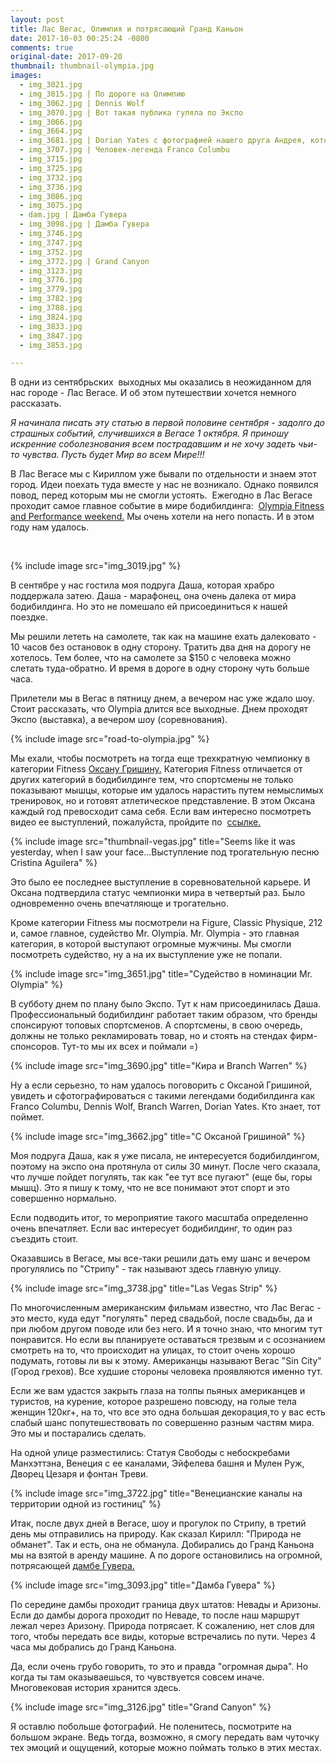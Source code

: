 ```yaml
---
layout: post
title: Лас Вегас, Олимпия и потрясающий Гранд Каньон
date: 2017-10-03 00:25:24 -0800
comments: true
original-date: 2017-09-20
thumbnail: thumbnail-olympia.jpg
images:
  - img_3021.jpg
  - img_3015.jpg | По дороге на Олимпию
  - img_3062.jpg | Dennis Wolf
  - img_3070.jpg | Вот такая публика гуляла по Экспо
  - img_3066.jpg
  - img_3664.jpg
  - img_3681.jpg | Dorian Yates c фотографией нашего друга Андрея, который не смог приехать, но мысленно был с нами =)
  - img_3707.jpg | Человек-легенда Franco Columbu
  - img_3715.jpg
  - img_3725.jpg
  - img_3732.jpg
  - img_3736.jpg
  - img_3086.jpg
  - img_3075.jpg
  - dam.jpg | Дамба Гувера
  - img_3098.jpg | Дамба Гувера
  - img_3746.jpg
  - img_3747.jpg
  - img_3752.jpg
  - img_3772.jpg | Grand Canyon
  - img_3123.jpg
  - img_3776.jpg
  - img_3779.jpg
  - img_3782.jpg
  - img_3788.jpg
  - img_3824.jpg
  - img_3833.jpg
  - img_3847.jpg
  - img_3853.jpg

---
```

В одни из сентябрьских  выходных мы оказались в неожиданном для нас городе - Лас Вегасе. И об этом путешествии хочется немного рассказать. 

*Я начинала писать эту статью в первой половине сентября - задолго до страшных событий, случившихся в Вегасе 1 октября. Я приношу искренние соболезнования всем пострадавшим и не хочу задеть чьи-то чувства. Пусть будет Мир во всем Мире!!!*

В Лас Вегасе мы с Кириллом уже бывали по отдельности и знаем этот город. Идеи поехать туда вместе у нас не возникало. Однако появился повод, перед которым мы не смогли устоять. 
Ежегодно в Лас Вегасе проходит самое главное событие в мире бодибилдинга:  <a href="http://mrolympia.com/2017/" target="_blank">Olympia Fitness and Performance weekend.</a> Мы очень хотели на него попасть. И в этом году нам удалось. 

<!--separate--> 

{% include image src="img_3019.jpg" %}

В сентябре у нас гостила моя подруга Даша, которая  храбро поддержала затею. Даша - марафонец, она очень далека от мира бодибилдинга. Но это не помешало ей присоединиться к нашей поездке. 

Мы решили лететь на самолете, так как на машине ехать далековато - 10 часов без остановок в одну сторону. Тратить два дня на дорогу не хотелось. Тем более, что на самолете за $150 с человека можно слетать туда-обратно. И время в дороге в одну сторону чуть больше часа. 

Прилетели мы в Вегас в пятницу днем, а вечером нас уже ждало шоу. Стоит рассказать, что Olympia длится все выходные. Днем проходят Экспо (выставка), а вечером шоу (соревнования).

{% include image src="road-to-olympia.jpg" %}  

Мы ехали, чтобы посмотреть на тогда еще трехкратную чемпионку в категории Fitness <a href="https://oksanafitness.com/" target="_blank"> Оксану Гришину.</a> Категория Fitness отличается от других категорий в бодибилдинге тем, что спортсмены не только показывают мышцы, которые им удалось нарастить путем немыслимых тренировок, но и готовят атлетическое представление. В этом Оксана каждый год превосходит сама себя. Если вам интересно посмотреть видео ее выступлений, пожалуйста, пройдите по 
<a href="https://www.youtube.com/results?search_query=oksana+grishina+olympia" target="_blank"> ссылке.</a>

{% include image src="thumbnail-vegas.jpg" title="Seems like it was yesterday, when I saw your face...Выступление под трогательную песню Cristina Aguilera" %}

Это было ее последнее выступление в соревновательной карьере. И Оксана подтвердила статус чемпионки мира в четвертый раз. Было одновременно очень впечатляюще и трогательно. 

Кроме категории Fitness мы посмотрели на Figure, Classic Physique, 212 и, самое главное, судейство Mr. Olympia. 
Mr. Olympia - это главная категория, в которой выступают огромные мужчины. Мы смогли посмотреть судейство, ну а на их выступление уже не попали. 

{% include image src="img_3651.jpg" title="Судейство в номинации Mr. Olympia" %}

В субботу днем по плану было Экспо. Тут к нам присоединилась Даша. 
Профессиональный бодибилдинг работает таким образом, что бренды спонсируют топовых спортсменов. А спортсмены, в свою очередь, должны не только рекламировать товар, но и стоять на стендах фирм-спонсоров. Тут-то мы их всех и поймали =)

{% include image src="img_3690.jpg" title="Кира и Branch Warren" %}

Ну а если серьезно, то нам удалось поговорить с Оксаной Гришиной, увидеть и сфотографироваться с такими легендами бодибилдинга как Franco Columbu, Dennis Wolf, Branch Warren, Dorian Yates. Кто знает, тот поймет.

{% include image src="img_3662.jpg" title="С Оксаной Гришиной" %}

Моя подруга Даша, как я уже писала, не интересуется бодибилдингом, поэтому на экспо она протянула от силы 30 минут. После чего сказала, что лучше пойдет погулять, так как "ее тут все пугают" (еще бы, горы мышц). Это я пишу к тому, что не все понимают этот спорт и это совершенно нормально.

Если подводить итог, то мероприятие такого масштаба определенно очень впечатляет. Если вас интересует бодибилдинг, то один раз съездить стоит.   

Оказавшись в Вегасе, мы все-таки решили дать ему шанс и вечером прогулялись по "Стрипу" - так называют здесь главную улицу. 

{% include image src="img_3738.jpg" title="Las Vegas Strip" %}

По многочисленным американским фильмам известно, что Лас Вегас - это место, куда едут "погулять" перед свадьбой, после свадьбы, да и при любом другом поводе или без него. И я точно знаю, что многим тут понравится. Но если вы планируете оставаться трезвым и с осознанием смотреть на то, что происходит на улицах, то стоит очень хорошо подумать, готовы ли вы к этому. Американцы называют Вегас "Sin City" (Город грехов). Все худшие стороны человека проявляются именно тут. 

Если же вам удастся закрыть глаза на толпы пьяных американцев и туристов, на курение, которое разрешено повсюду, на голые тела женщин 120кг+, на то, что все это одна большая декорация,то у вас есть слабый шанс попутешествовать по совершенно разным частям мира. Это мы и постарались сделать.

На одной улице разместились: Статуя Свободы с небоскребами Манхэттэна, Венеция с ее каналами, Эйфелева башня и Мулен Руж, Дворец Цезаря и фонтан Треви. 

{% include image src="img_3722.jpg" title="Венецианские каналы на территории одной из гостиниц" %}


Итак, после двух дней в Вегасе, шоу и прогулок по Стрипу, в третий день мы отправились на природу. Как сказал Кирилл: "Природа не обманет". Так и есть, она не обманула. Добирались до Гранд Каньона мы на взятой в аренду машине. А по дороге остановились на огромной, потрясающей <a href="https://ru.wikipedia.org/wiki/%D0%9F%D0%BB%D0%BE%D1%82%D0%B8%D0%BD%D0%B0_%D0%93%D1%83%D0%B2%D0%B5%D1%80%D0%B0" target="_blank">дамбе Гувера. </a>

{% include image src="img_3093.jpg" title="Дамба Гувера" %}

По середине дамбы проходит граница двух штатов: Невады и Аризоны. Если до дамбы дорога проходит по Неваде, то после наш маршрут лежал через Аризону. Природа потрясает. К сожалению, нет слов для того, чтобы передать все виды, которые встречались по пути. Через 4 часа мы добрались до Гранд Каньона. 

Да, если очень грубо говорить, то это и правда "огромная дыра". Но когда ты там оказываешься, то чувствуется совсем иначе. Многовековая история хранится здесь.

{% include image src="img_3126.jpg" title="Grand Canyon" %}

Я оставлю побольше фотографий. Не поленитесь, посмотрите на большом экране. Ведь тогда, возможно, я смогу передать вам чуточку тех эмоций и ощущений, которые можно поймать только в этих местах.